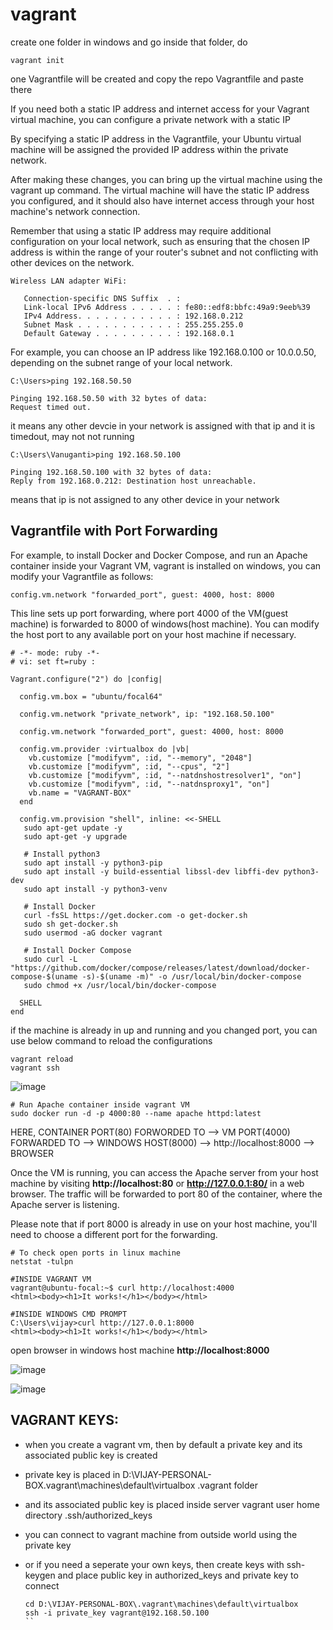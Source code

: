 # vagrant

create one folder in windows and go inside that folder, do
```
vagrant init
```
one Vagrantfile will be created and copy the repo Vagrantfile and paste there

If you need both a static IP address and internet access for your Vagrant virtual machine, you can configure a private network with a static IP

By specifying a static IP address in the Vagrantfile, your Ubuntu virtual machine will be assigned the provided IP address within the private network.

After making these changes, you can bring up the virtual machine using the vagrant up command. The virtual machine will have the static IP address you configured, and it should also have internet access through your host machine's network connection.

Remember that using a static IP address may require additional configuration on your local network, such as ensuring that the chosen IP address is within the range of your router's subnet and not conflicting with other devices on the network.

```
Wireless LAN adapter WiFi:

   Connection-specific DNS Suffix  . :
   Link-local IPv6 Address . . . . . : fe80::edf8:bbfc:49a9:9eeb%39
   IPv4 Address. . . . . . . . . . . : 192.168.0.212
   Subnet Mask . . . . . . . . . . . : 255.255.255.0
   Default Gateway . . . . . . . . . : 192.168.0.1

```

For example, you can choose an IP address like 192.168.0.100 or 10.0.0.50, depending on the subnet range of your local network.

```
C:\Users>ping 192.168.50.50

Pinging 192.168.50.50 with 32 bytes of data:
Request timed out.
```
it means any other devcie in your network is assigned with that ip and it is timedout, may not not running

```
C:\Users\Vanuganti>ping 192.168.50.100

Pinging 192.168.50.100 with 32 bytes of data:
Reply from 192.168.0.212: Destination host unreachable.
```
means that ip is not assigned to any other device in your network

## Vagrantfile with Port Forwarding

For example, to install Docker and Docker Compose, and run an Apache container inside your Vagrant VM, vagrant is installed on windows, you can modify your Vagrantfile as follows:

```
config.vm.network "forwarded_port", guest: 4000, host: 8000
```

This line sets up port forwarding, where port 4000 of the VM(guest machine) is forwarded to 8000 of windows(host machine). You can modify the host port to any available port on your host machine if necessary.

```
# -*- mode: ruby -*-
# vi: set ft=ruby :

Vagrant.configure("2") do |config|

  config.vm.box = "ubuntu/focal64"

  config.vm.network "private_network", ip: "192.168.50.100"

  config.vm.network "forwarded_port", guest: 4000, host: 8000

  config.vm.provider :virtualbox do |vb|
    vb.customize ["modifyvm", :id, "--memory", "2048"]
    vb.customize ["modifyvm", :id, "--cpus", "2"]
    vb.customize ["modifyvm", :id, "--natdnshostresolver1", "on"]
    vb.customize ["modifyvm", :id, "--natdnsproxy1", "on"]
    vb.name = "VAGRANT-BOX"
  end

  config.vm.provision "shell", inline: <<-SHELL
   sudo apt-get update -y
   sudo apt-get -y upgrade

   # Install python3
   sudo apt install -y python3-pip
   sudo apt install -y build-essential libssl-dev libffi-dev python3-dev
   sudo apt install -y python3-venv

   # Install Docker
   curl -fsSL https://get.docker.com -o get-docker.sh
   sudo sh get-docker.sh
   sudo usermod -aG docker vagrant

   # Install Docker Compose
   sudo curl -L "https://github.com/docker/compose/releases/latest/download/docker-compose-$(uname -s)-$(uname -m)" -o /usr/local/bin/docker-compose
   sudo chmod +x /usr/local/bin/docker-compose

  SHELL
end
```

if the machine is already in up  and running and you changed port, you can use below command to reload the configurations

```
vagrant reload
vagrant ssh
```

![image](https://github.com/vijay2181/vagrant/assets/66196388/98e8d827-44b5-445c-8d2d-fbef00c67e5b)

   
```
# Run Apache container inside vagrant VM
sudo docker run -d -p 4000:80 --name apache httpd:latest
```
HERE, 
CONTAINER PORT(80) FORWORDED TO --> VM PORT(4000) FORWARDED TO --> WINDOWS HOST(8000)  --> http://localhost:8000  --> BROWSER

Once the VM is running, you can access the Apache server from your host machine by visiting **http://localhost:80** or **http://127.0.0.1:80/**
in a web browser. The traffic will be forwarded to port 80 of the container, where the Apache server is listening.

Please note that if port 8000 is already in use on your host machine, you'll need to choose a different port for the forwarding.

```
# To check open ports in linux machine
netstat -tulpn
```


```
#INSIDE VAGRANT VM
vagrant@ubuntu-focal:~$ curl http://localhost:4000
<html><body><h1>It works!</h1></body></html>
```
```
#INSIDE WINDOWS CMD PROMPT
C:\Users\vijay>curl http://127.0.0.1:8000
<html><body><h1>It works!</h1></body></html>
```
open browser in windows host machine **http://localhost:8000**


![image](https://github.com/vijay2181/vagrant/assets/66196388/c8dda8c0-3cd8-4665-b1d6-54858120b683)

![image](https://github.com/vijay2181/vagrant/assets/66196388/19cfaad4-7895-458a-8e93-4fa06a902504)


VAGRANT KEYS:
-------------
- when you create a vagrant vm, then by default a private key and its associated public key is created
- private key is placed in D:\VIJAY-PERSONAL-BOX\.vagrant\machines\default\virtualbox    .vagrant folder
- and its associated public key is placed inside server vagrant user home directory .ssh/authorized_keys
- you can connect to vagrant machine from outside world using the private key
- or if you need a seperate your own keys, then create keys with ssh-keygen and place public key in authorized_keys and private key to connect

  ```
  cd D:\VIJAY-PERSONAL-BOX\.vagrant\machines\default\virtualbox
  ssh -i private_key vagrant@192.168.50.100
  ``
